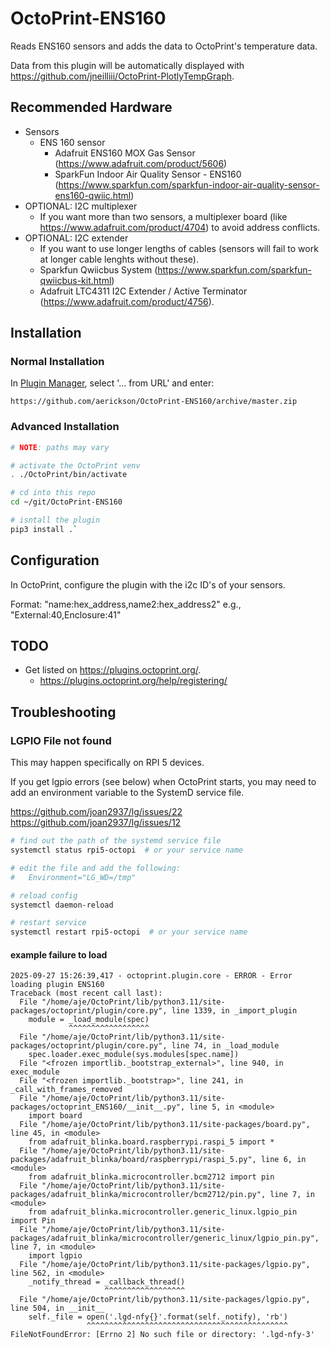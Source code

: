 # OctoPrint-ENS160

Reads ENS160 sensors and adds the data to OctoPrint's temperature data.

Data from this plugin will be automatically displayed with https://github.com/jneilliii/OctoPrint-PlotlyTempGraph.

## Recommended Hardware

- Sensors
  - ENS 160 sensor
    - Adafruit ENS160 MOX Gas Sensor (https://www.adafruit.com/product/5606)
    - SparkFun Indoor Air Quality Sensor - ENS160 (https://www.sparkfun.com/sparkfun-indoor-air-quality-sensor-ens160-qwiic.html)
- OPTIONAL: I2C multiplexer
  - If you want more than two sensors, a multiplexer board (like https://www.adafruit.com/product/4704) to avoid address conflicts.
- OPTIONAL: I2C extender
  - If you want to use longer lengths of cables (sensors will fail to work at longer cable lenghts without these).
  - Sparkfun Qwiicbus System (https://www.sparkfun.com/sparkfun-qwiicbus-kit.html)
  - Adafruit LTC4311 I2C Extender / Active Terminator (https://www.adafruit.com/product/4756).

## Installation

### Normal Installation

In [Plugin Manager](https://docs.octoprint.org/en/master/bundledplugins/pluginmanager.html), select '... from URL' and enter:

```
https://github.com/aerickson/OctoPrint-ENS160/archive/master.zip
```

### Advanced Installation

```bash
# NOTE: paths may vary

# activate the OctoPrint venv
. ./OctoPrint/bin/activate

# cd into this repo
cd ~/git/OctoPrint-ENS160

# isntall the plugin
pip3 install .`
```

## Configuration

In OctoPrint, configure the plugin with the i2c ID's of your sensors.

Format: "name:hex_address,name2:hex_address2"
e.g., "External:40,Enclosure:41"

## TODO

- Get listed on https://plugins.octoprint.org/.
  - https://plugins.octoprint.org/help/registering/

## Troubleshooting

### LGPIO File not found

This may happen specifically on RPI 5 devices.

If you get lgpio errors (see below) when OctoPrint starts, you may need to add an environment variable to the SystemD service file.

https://github.com/joan2937/lg/issues/22
https://github.com/joan2937/lg/issues/12

```bash
# find out the path of the systemd service file
systemctl status rpi5-octopi  # or your service name

# edit the file and add the following:
#   Environment="LG_WD=/tmp"

# reload config
systemctl daemon-reload

# restart service
systemctl restart rpi5-octopi  # or your service name
```

#### example failure to load

```
2025-09-27 15:26:39,417 - octoprint.plugin.core - ERROR - Error loading plugin ENS160
Traceback (most recent call last):
  File "/home/aje/OctoPrint/lib/python3.11/site-packages/octoprint/plugin/core.py", line 1339, in _import_plugin
    module = _load_module(spec)
             ^^^^^^^^^^^^^^^^^^
  File "/home/aje/OctoPrint/lib/python3.11/site-packages/octoprint/plugin/core.py", line 74, in _load_module
    spec.loader.exec_module(sys.modules[spec.name])
  File "<frozen importlib._bootstrap_external>", line 940, in exec_module
  File "<frozen importlib._bootstrap>", line 241, in _call_with_frames_removed
  File "/home/aje/OctoPrint/lib/python3.11/site-packages/octoprint_ENS160/__init__.py", line 5, in <module>
    import board
  File "/home/aje/OctoPrint/lib/python3.11/site-packages/board.py", line 45, in <module>
    from adafruit_blinka.board.raspberrypi.raspi_5 import *
  File "/home/aje/OctoPrint/lib/python3.11/site-packages/adafruit_blinka/board/raspberrypi/raspi_5.py", line 6, in <module>
    from adafruit_blinka.microcontroller.bcm2712 import pin
  File "/home/aje/OctoPrint/lib/python3.11/site-packages/adafruit_blinka/microcontroller/bcm2712/pin.py", line 7, in <module>
    from adafruit_blinka.microcontroller.generic_linux.lgpio_pin import Pin
  File "/home/aje/OctoPrint/lib/python3.11/site-packages/adafruit_blinka/microcontroller/generic_linux/lgpio_pin.py", line 7, in <module>
    import lgpio
  File "/home/aje/OctoPrint/lib/python3.11/site-packages/lgpio.py", line 562, in <module>
    _notify_thread = _callback_thread()
                     ^^^^^^^^^^^^^^^^^^
  File "/home/aje/OctoPrint/lib/python3.11/site-packages/lgpio.py", line 504, in __init__
    self._file = open('.lgd-nfy{}'.format(self._notify), 'rb')
                 ^^^^^^^^^^^^^^^^^^^^^^^^^^^^^^^^^^^^^^^^^^^^^
FileNotFoundError: [Errno 2] No such file or directory: '.lgd-nfy-3'
```

